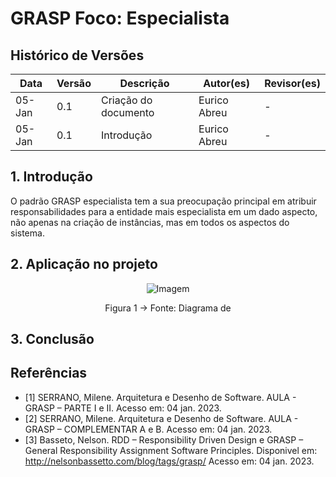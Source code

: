# GRASP Foco: Especialista

## Histórico de Versões

| Data   | Versão | Descrição            | Autor(es)    | Revisor(es) |
| ------ | ------ | -------------------- | ------------ | ----------- |
| 05-Jan | 0.1    | Criação do documento | Eurico Abreu | -           |
| 05-Jan | 0.1    | Introdução           | Eurico Abreu | -           |

## 1. Introdução

O padrão GRASP especialista tem a sua preocupação principal em atribuir responsabilidades para a entidade mais especialista em um dado aspecto, não apenas na criação de instâncias, mas em todos os aspectos do sistema.

## 2. Aplicação no projeto

<center>

![Imagem](../../assets/graspsEspecialista.jpeg)

Figura 1 -> Fonte: Diagrama de

</center>

## 3. Conclusão

## Referências

- [1] SERRANO, Milene. Arquitetura e Desenho de Software. AULA - GRASP – PARTE I e II. Acesso em: 04 jan. 2023.
- [2] SERRANO, Milene. Arquitetura e Desenho de Software. AULA - GRASP – COMPLEMENTAR A e B. Acesso em: 04 jan. 2023.
- [3] Basseto, Nelson. RDD – Responsibility Driven Design e GRASP – General Responsibility Assignment Software Principles. Disponivel em: http://nelsonbassetto.com/blog/tags/grasp/ Acesso em: 04 jan. 2023.
